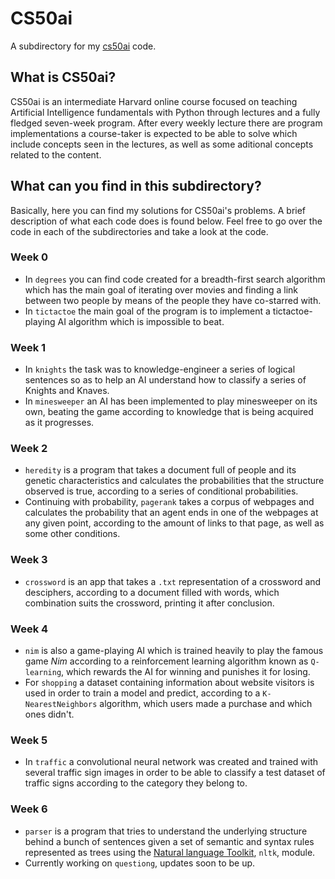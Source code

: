 # CS50ai
A subdirectory for my [cs50ai](https://cs50.harvard.edu/ai/2020/) code.

## What is CS50ai?
CS50ai is an intermediate Harvard online course focused on teaching Artificial Intelligence fundamentals with Python through lectures and a fully fledged seven-week program.
After every weekly lecture there are program implementations a course-taker is expected to be able to solve which include concepts seen in the lectures, as well as some aditional concepts related to the content.

## What can you find in this subdirectory?
Basically, here you can find my solutions for CS50ai's problems.
A brief description of what each code does is found below. Feel free to go over the code in each of the subdirectories and take a look at the code.

### Week 0
- In `degrees` you can find code created for a breadth-first search algorithm which has the main goal of iterating over movies and finding a link between two people by means of the people they have co-starred with. 
- In `tictactoe` the main goal of the program is to implement a tictactoe-playing AI algorithm which is impossible to beat.
### Week 1
- In `knights` the task was to knowledge-engineer a series of logical sentences so as to help an AI understand how to classify a series of Knights and Knaves.
- In `minesweeper` an AI has been implemented to play minesweeper on its own, beating the game according to knowledge that is being acquired as it progresses. 
### Week 2
- `heredity` is a program that takes a document full of people and its genetic characteristics and calculates the probabilities that the structure observed is true, according to a series of conditional probabilities.
- Continuing with probability, `pagerank` takes a corpus of webpages and calculates the probability that an agent ends in one of the webpages at any given point, according to the amount of links to that page, as well as some other conditions.
### Week 3
- `crossword` is an app that takes a `.txt` representation of a crossword and desciphers, according to a document filled with words, which combination suits the crossword, printing it after conclusion.
### Week 4
- `nim` is also a game-playing AI which is trained heavily to play the famous game *Nim* according to a reinforcement learning algorithm known as `Q-learning`,  which rewards the AI for winning and punishes it for losing.
- For `shopping` a dataset containing information about website visitors is used in order to train a model and predict, according to a `K-NearestNeighbors` algorithm, which users made a purchase and which ones didn't.
### Week 5
- In `traffic` a convolutional neural network was created and trained with several traffic sign images in order to be able to classify a test dataset of traffic signs according to the category they belong to.

### Week 6
- `parser` is a program that tries to understand the underlying structure behind a bunch of sentences given a set of semantic and syntax rules represented as trees using the [Natural language Toolkit](https://www.nltk.org/_modules/nltk/tree.html), `nltk`, module.
- Currently working on `questiong`, updates soon to be up.
